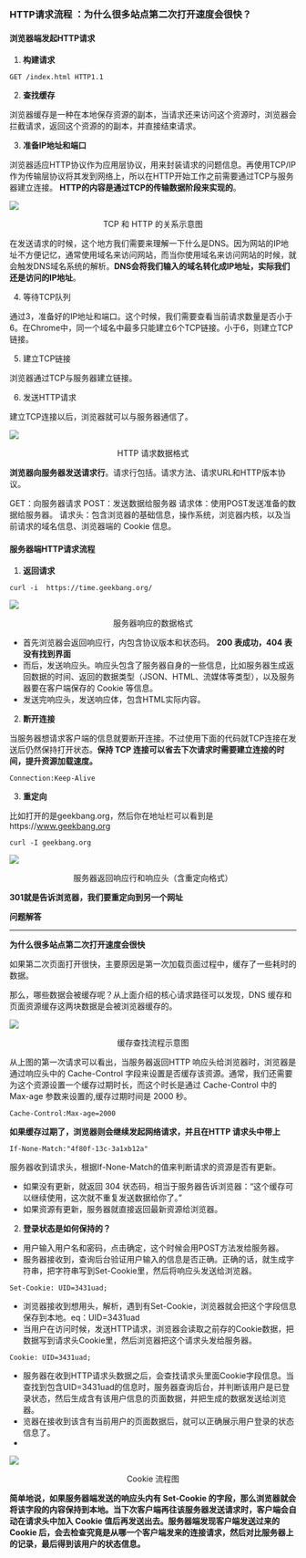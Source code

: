 ### HTTP请求流程 ：为什么很多站点第二次打开速度会很快？

#### 浏览器端发起HTTP请求
1. **构建请求**
```
GET /index.html HTTP1.1
```
2. **查找缓存**

浏览器缓存是一种在本地保存资源的副本，当请求还来访问这个资源时，浏览器会拦截请求，返回这个资源的的副本，并直接结束请求。

3. **准备IP地址和端口**

浏览器适应HTTP协议作为应用层协议，用来封装请求的问题信息。再使用TCP/IP作为传输层协议将其发到网络上，所以在HTTP开始工作之前需要通过TCP与服务器建立连接。
**HTTP的内容是通过TCP的传输数据阶段来实现的**。

![](https://cdn.jsdelivr.net/gh/hzy1257664828/Images/img/1721de1c6b345ec0.png)
<center>TCP 和 HTTP 的关系示意图</center>

在发送请求的时候，这个地方我们需要来理解一下什么是DNS。因为网站的IP地址不方便记忆，通常使用域名来访问网站，而当你使用域名来访问网站的时候，就会触发DNS域名系统的解析。**DNS会将我们输入的域名转化成IP地址，实际我们还是访问的IP地址**。

4. 等待TCP队列

通过3，准备好的IP地址和端口。这个时候，我们需要查看当前请求数量是否小于6。在Chrome中，同一个域名中最多只能建立6个TCP链接。小于6，则建立TCP链接。

5. 建立TCP链接

浏览器通过TCP与服务器建立链接。

6. 发送HTTP请求

建立TCP连接以后，浏览器就可以与服务器通信了。


![](https://cdn.jsdelivr.net/gh/hzy1257664828/Images/img/1721de82b6a2ad06.png)
<center>HTTP 请求数据格式</center>

**浏览器向服务器发送请求行**。请求行包括。请求方法、请求URL和HTTP版本协议。

GET：向服务器请求
POST：发送数据给服务器
请求体：使用POST发送准备的数据给服务器。
请求头：包含浏览器的基础信息，操作系统，浏览器内核，以及当前请求的域名信息、浏览器端的 Cookie 信息。

#### 服务器端HTTP请求流程

1. **返回请求**
```
curl -i  https://time.geekbang.org/
```

![](https://cdn.jsdelivr.net/gh/hzy1257664828/Images/img/1721dee68cf4380e.png)
<center>服务器响应的数据格式</center>

- 首先浏览器会返回响应行，内包含协议版本和状态码。
**200 表成功，404 表没有找到界面**
- 而后，发送响应头。响应头包含了服务器自身的一些信息，比如服务器生成返回数据的时间、返回的数据类型（JSON、HTML、流媒体等类型），以及服务器要在客户端保存的 Cookie 等信息。
- 发送完响应头，发送响应体，包含HTML实际内容。
2. **断开连接**

当服务器想请求客户端的信息就要断开连接。不过使用下面的代码就TCP连接在发送后仍然保持打开状态。**保持 TCP 连接可以省去下次请求时需要建立连接的时间，提升资源加载速度。**
```
Connection:Keep-Alive 
```
3. **重定向**

比如打开的是geekbang.org，然后你在地址栏可以看到是https://www.geekbang.org

```
curl -I geekbang.org
```


![](https://cdn.jsdelivr.net/gh/hzy1257664828/Images/img/1721df9eba353609.png)
<center>服务器返回响应行和响应头（含重定向格式）</center>

**301就是告诉浏览器，我们要重定向到另一个网址**


**问题解答**
***
**为什么很多站点第二次打开速度会很快**

如果第二次页面打开很快，主要原因是第一次加载页面过程中，缓存了一些耗时的数据。

那么，哪些数据会被缓存呢？从上面介绍的核心请求路径可以发现，DNS 缓存和页面资源缓存这两块数据是会被浏览器缓存的。

![](https://cdn.jsdelivr.net/gh/hzy1257664828/Images/img/1721dfdfccd6edb6.png)
<center>缓存查找流程示意图</center>

从上图的第一次请求可以看出，当服务器返回HTTP 响应头给浏览器时，浏览器是通过响应头中的 Cache-Control 字段来设置是否缓存该资源。通常，我们还需要为这个资源设置一个缓存过期时长，而这个时长是通过 Cache-Control 中的 Max-age 参数来设置的,缓存过期时间是 2000 秒。
```
Cache-Control:Max-age=2000
```

**如果缓存过期了，浏览器则会继续发起网络请求，并且在HTTP 请求头中带上**

```
If-None-Match:"4f80f-13c-3a1xb12a"
```

服务器收到请求头，根据If-None-Match的值来判断请求的资源是否有更新。
- 如果没有更新，就返回 304 状态码，相当于服务器告诉浏览器：“这个缓存可以继续使用，这次就不重复发送数据给你了。”
- 如果资源有更新，服务器就直接返回最新资源给浏览器。

2. **登录状态是如何保持的？**
- 用户输入用户名和密码，点击确定，这个时候会用POST方法发给服务器。
- 服务器接收到，查询后台验证用户输入的信息是否正确。正确的话，就生成字符串，把字符串写到Set-Cookie里，然后将响应头发送给浏览器。

```
Set-Cookie: UID=3431uad;
```
- 浏览器接收到想用头，解析，遇到有Set-Cookie，浏览器就会把这个字段信息保存到本地。eq：UID=3431uad
- 当用户在访问时候，发送HTTP请求，浏览器会读取之前存的Cookie数据，把数据写到请求头Cookie里，然后浏览器把这个请求头发给服务器。
```
Cookie: UID=3431uad;
```
- 服务器在收到HTTP请求头数据之后，会查找请求头里面Cookie字段信息。当查找到包含UID=3431uad的信息时，服务器查询后台，并判断该用户是已登录状态，然后生成含有该用户信息的页面数据，并把生成的数据发送给浏览器。
- 览器在接收到该含有当前用户的页面数据后，就可以正确展示用户登录的状态信息了。
- 
![](https://cdn.jsdelivr.net/gh/hzy1257664828/Images/img/1721e07b022ddbbb.png)
<center>Cookie 流程图</center>

**简单地说，如果服务器端发送的响应头内有 Set-Cookie 的字段，那么浏览器就会将该字段的内容保持到本地。当下次客户端再往该服务器发送请求时，客户端会自动在请求头中加入 Cookie 值后再发送出去。服务器端发现客户端发送过来的 Cookie 后，会去检查究竟是从哪一个客户端发来的连接请求，然后对比服务器上的记录，最后得到该用户的状态信息。**